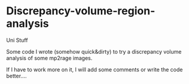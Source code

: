 # Discrepancy-volume-region-analysis

Uni Stuff

Some code I wrote (somehow quick&dirty) to try a discrepancy volume analysis of some mp2rage images.


If I have to work more on it, I will add some comments or write the code better....
